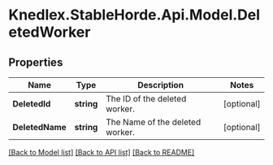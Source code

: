# Knedlex.StableHorde.Api.Model.DeletedWorker

## Properties

Name | Type | Description | Notes
------------ | ------------- | ------------- | -------------
**DeletedId** | **string** | The ID of the deleted worker. | [optional] 
**DeletedName** | **string** | The Name of the deleted worker. | [optional] 

[[Back to Model list]](../README.md#documentation-for-models) [[Back to API list]](../README.md#documentation-for-api-endpoints) [[Back to README]](../README.md)

